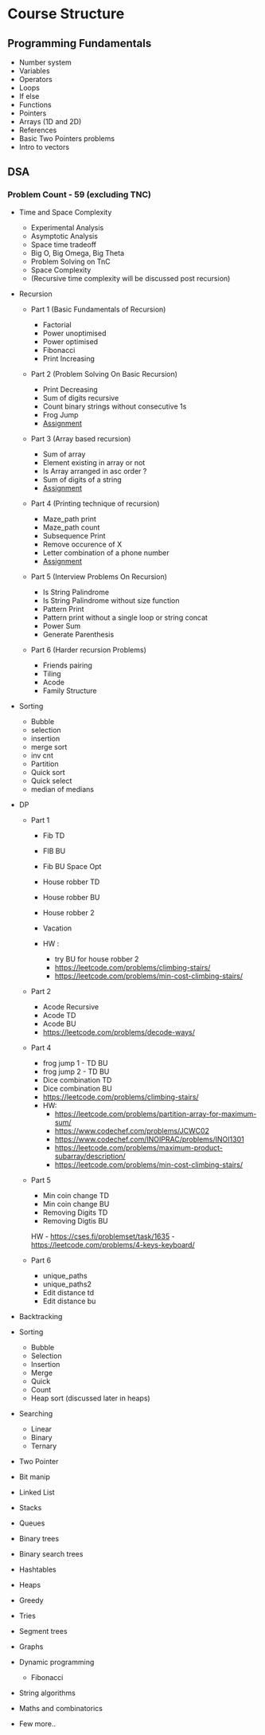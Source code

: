 # Course Structure

## Programming Fundamentals

- Number system
- Variables
- Operators
- Loops
- If else
- Functions
- Pointers
- Arrays (1D and 2D)
- References
- Basic Two Pointers problems
- Intro to vectors


## DSA

### Problem Count - 59 (excluding TNC)

- Time and Space Complexity

    - Experimental Analysis
    - Asymptotic Analysis
    - Space time tradeoff
    - Big O, Big Omega, Big Theta
    - Problem Solving on TnC
    - Space Complexity
    - (Recursive time complexity will be discussed post recursion)
- Recursion
    - Part 1 (Basic Fundamentals of Recursion)
        - Factorial
        - Power unoptimised
        - Power optimised
        - Fibonacci
        - Print Increasing
    - Part 2 (Problem Solving On Basic Recursion)
        - Print Decreasing
        - Sum of digits recursive
        - Count binary strings without consecutive 1s
        - Frog Jump
        - [Assignment](/DSA/2.%20Recursion/Part%202/Assignment.md)

    - Part 3 (Array based recursion)
        - Sum of array
        - Element existing in array or not
        - Is Array arranged in asc order ?
        - Sum of digits of a string
        - [Assignment](/DSA/2.%20Recursion/Part%203/Assignment.md)

    - Part 4 (Printing technique of recursion)
        - Maze_path print
        - Maze_path count
        - Subsequence Print
        - Remove occurence of X
        - Letter combination of a phone number
        - [Assignment](/DSA/Recursion/Part%204/Assignment.md)

    - Part 5 (Interview Problems On Recursion)
        - Is String Palindrome
        - Is String Palindrome without size function
        - Pattern Print
        - Pattern print without a single loop or string concat
        - Power Sum
        - Generate Parenthesis  
    
    - Part 6 (Harder recursion Problems)
        - Friends pairing
        - Tiling
        - Acode
        - Family Structure

- Sorting 
    - Bubble
    - selection
    - insertion
    - merge sort
    - inv cnt
    - Partition
    - Quick sort
    - Quick select
    - median of medians


- DP
    - Part 1
        - Fib TD
        - FIB BU
        - Fib BU Space Opt
        - House robber TD
        - House robber BU
        - House robber 2
        - Vacation

        - HW : 
            - try BU for house robber 2
            - https://leetcode.com/problems/climbing-stairs/
            - https://leetcode.com/problems/min-cost-climbing-stairs/

    - Part 2
        - Acode Recursive
        - Acode TD
        - Acode BU
        - https://leetcode.com/problems/decode-ways/

    - Part 4 
        - frog jump 1 - TD BU
        - frog jump 2 - TD BU
        - Dice combination TD
        - Dice combination BU
        - https://leetcode.com/problems/climbing-stairs/
        - HW: 
            - https://leetcode.com/problems/partition-array-for-maximum-sum/
            - https://www.codechef.com/problems/JCWC02
            - https://www.codechef.com/INOIPRAC/problems/INOI1301
            - https://leetcode.com/problems/maximum-product-subarray/description/
            - https://leetcode.com/problems/min-cost-climbing-stairs/

    - Part 5
        - Min coin change TD
        - Min coin change BU
        - Removing Digits TD
        - Removing Digtis BU

        HW
            - https://cses.fi/problemset/task/1635
            - https://leetcode.com/problems/4-keys-keyboard/

    - Part 6
        - unique_paths
        - unique_paths2
        - Edit distance td
        - Edit distance bu

- Backtracking
- Sorting
    - Bubble
    - Selection
    - Insertion
    - Merge
    - Quick
    - Count
    - Heap sort (discussed later in heaps)
- Searching
    - Linear
    - Binary
    - Ternary
- Two Pointer
- Bit manip
- Linked List
- Stacks
- Queues
- Binary trees
- Binary search trees
- Hashtables
- Heaps
- Greedy
- Tries
- Segment trees
- Graphs
- Dynamic programming
    - Fibonacci
- String algorithms
- Maths and combinatorics
- Few more..
